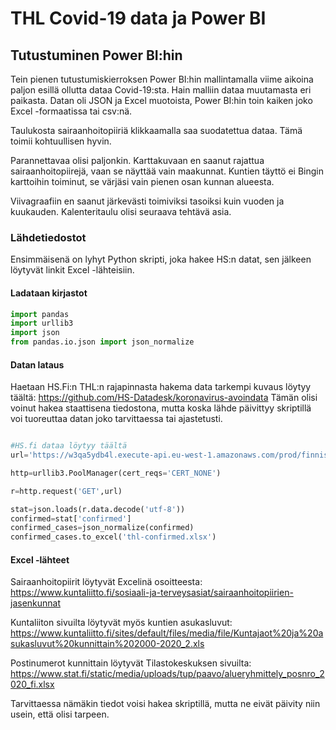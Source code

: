 # THL Covid-19 data ja Power BI

## Tutustuminen Power BI:hin
Tein pienen tutustumiskierroksen Power BI:hin mallintamalla viime aikoina paljon esillä ollutta dataa Covid-19:sta. Hain malliin dataa muutamasta eri paikasta. Datan oli JSON ja Excel muotoista, Power BI:hin toin kaiken joko Excel -formaatissa tai csv:nä. 

Taulukosta sairaanhoitopiiriä klikkaamalla saa suodatettua dataa. Tämä toimii kohtuullisen hyvin. 

Parannettavaa olisi paljonkin. Karttakuvaan en saanut rajattua sairaanhoitopiirejä, vaan se näyttää vain maakunnat. Kuntien täyttö ei Bingin karttoihin toiminut, se värjäsi vain pienen osan kunnan alueesta.

Viivagraafiin en saanut järkevästi toimiviksi tasoiksi kuin vuoden ja kuukauden. Kalenteritaulu olisi seuraava tehtävä asia.

### Lähdetiedostot

Ensimmäisenä on lyhyt Python skripti, joka hakee HS:n datat, sen jälkeen löytyvät linkit Excel -lähteisiin.

#### Ladataan kirjastot


```python
import pandas
import urllib3
import json
from pandas.io.json import json_normalize

```

#### Datan lataus

Haetaan HS.Fi:n THL:n rajapinnasta hakema data tarkempi kuvaus löytyy täältä: https://github.com/HS-Datadesk/koronavirus-avoindata
Tämän olisi voinut hakea staattisena tiedostona, mutta koska lähde päivittyy skriptillä voi tuoreuttaa datan joko tarvittaessa tai ajastetusti.


```python

#HS.fi dataa löytyy täältä
url='https://w3qa5ydb4l.execute-api.eu-west-1.amazonaws.com/prod/finnishCoronaData/v2'

http=urllib3.PoolManager(cert_reqs='CERT_NONE')

r=http.request('GET',url)

stat=json.loads(r.data.decode('utf-8'))
confirmed=stat['confirmed']
confirmed_cases=json_normalize(confirmed)
confirmed_cases.to_excel('thl-confirmed.xlsx')
```
 
#### Excel -lähteet
Sairaanhoitopiirit löytyvät Excelinä osoitteesta: https://www.kuntaliitto.fi/sosiaali-ja-terveysasiat/sairaanhoitopiirien-jasenkunnat

Kuntaliiton sivuilta löytyvät myös kuntien asukasluvut: https://www.kuntaliitto.fi/sites/default/files/media/file/Kuntajaot%20ja%20asukasluvut%20kunnittain%202000-2020_2.xls

Postinumerot kunnittain löytyvät Tilastokeskuksen sivuilta: https://www.stat.fi/static/media/uploads/tup/paavo/alueryhmittely_posnro_2020_fi.xlsx

Tarvittaessa nämäkin tiedot voisi hakea skriptillä, mutta ne eivät päivity niin usein, että olisi tarpeen.
